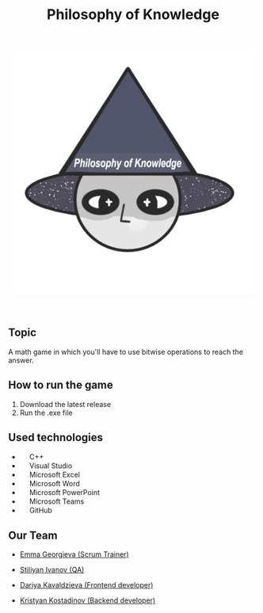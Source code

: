 <h1 align="center" >Philosophy of Knowledge</h1>
<br>
<p align="center">
<img src="documentation/logo.png" alt="logo" height="500" width="500""> 
</p>
<br>

## Topic
A math game in which you'll have to use bitwise operations to reach the answer.

## How to run the game
<ol>
    <li> Download the latest release </li>
    <li> Run the .exe file </li>
</ol>

## Used technologies

- <img src="https://upload.wikimedia.org/wikipedia/commons/thumb/1/18/ISO_C%2B%2B_Logo.svg/640px-ISO_C%2B%2B_Logo.svg.png" width="15" height="15"> C++ <br>
- <img src="https://upload.wikimedia.org/wikipedia/commons/thumb/2/2c/Visual_Studio_Icon_2022.svg/640px-Visual_Studio_Icon_2022.svg.png" width="15" height="15"> Visual Studio <br>
- <img src="https://upload.wikimedia.org/wikipedia/commons/thumb/3/34/Microsoft_Office_Excel_%282019%E2%80%93present%29.svg/640px-Microsoft_Office_Excel_%282019%E2%80%93present%29.svg.png" width="15" height="15"> Microsoft Excel <br>
- <img src="https://upload.wikimedia.org/wikipedia/commons/thumb/8/8d/Microsoft_Word_2013-2019_logo.svg/587px-Microsoft_Word_2013-2019_logo.svg.png?20221202081051" width="15" height="15"> Microsoft Word <br>
- <img src="https://upload.wikimedia.org/wikipedia/commons/thumb/0/0d/Microsoft_Office_PowerPoint_%282019%E2%80%93present%29.svg/640px-Microsoft_Office_PowerPoint_%282019%E2%80%93present%29.svg.png" width="15" height="15"> Microsoft PowerPoint <br>
- <img src="https://upload.wikimedia.org/wikipedia/commons/thumb/4/49/MicroTeams.png/640px-MicroTeams.png" width="15" height="15"> Microsoft Teams <br>
- <img src="https://pbs.twimg.com/profile_images/1414990564408262661/r6YemvF9_400x400.jpg" width="15" height="15"> GitHub <br>

## Our Team
- <a href="https://github.com/EGGeorgieva21"> Emma Georgieva (Scrum Trainer)</a> <br>
   
- <a href="https://github.com/STIvanov21"> Stiliyan Ivanov (QA) </a><br>
   
- <a href="https://github.com/DGKavaldzieva21"> Dariya Kavaldzieva (Frontend developer) </a><br>
  
- <a href="https://github.com/KNKostadinov21"> Kristyan Kostadinov (Backend developer) </a><br>

